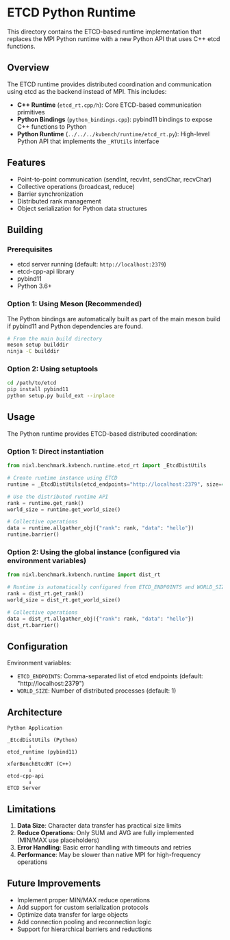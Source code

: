# ETCD Python Runtime

This directory contains the ETCD-based runtime implementation that replaces the MPI Python runtime with a new Python API that uses C++ etcd functions.

## Overview

The ETCD runtime provides distributed coordination and communication using etcd as the backend instead of MPI. This includes:

- **C++ Runtime** (`etcd_rt.cpp/h`): Core ETCD-based communication primitives
- **Python Bindings** (`python_bindings.cpp`): pybind11 bindings to expose C++ functions to Python
- **Python Runtime** (`../../../kvbench/runtime/etcd_rt.py`): High-level Python API that implements the `_RTUtils` interface

## Features

- Point-to-point communication (sendInt, recvInt, sendChar, recvChar)
- Collective operations (broadcast, reduce)
- Barrier synchronization
- Distributed rank management
- Object serialization for Python data structures

## Building

### Prerequisites

- etcd server running (default: `http://localhost:2379`)
- etcd-cpp-api library
- pybind11
- Python 3.6+

### Option 1: Using Meson (Recommended)

The Python bindings are automatically built as part of the main meson build if pybind11 and Python dependencies are found.

```bash
# From the main build directory
meson setup builddir
ninja -C builddir
```

### Option 2: Using setuptools

```bash
cd /path/to/etcd
pip install pybind11
python setup.py build_ext --inplace
```

## Usage

The Python runtime provides ETCD-based distributed coordination:

### Option 1: Direct instantiation
```python
from nixl.benchmark.kvbench.runtime.etcd_rt import _EtcdDistUtils

# Create runtime instance using ETCD
runtime = _EtcdDistUtils(etcd_endpoints="http://localhost:2379", size=4)

# Use the distributed runtime API
rank = runtime.get_rank()
world_size = runtime.get_world_size()

# Collective operations
data = runtime.allgather_obj({"rank": rank, "data": "hello"})
runtime.barrier()
```

### Option 2: Using the global instance (configured via environment variables)
```python
from nixl.benchmark.kvbench.runtime import dist_rt

# Runtime is automatically configured from ETCD_ENDPOINTS and WORLD_SIZE env vars
rank = dist_rt.get_rank()
world_size = dist_rt.get_world_size()

# Collective operations
data = dist_rt.allgather_obj({"rank": rank, "data": "hello"})
dist_rt.barrier()
```

## Configuration

Environment variables:
- `ETCD_ENDPOINTS`: Comma-separated list of etcd endpoints (default: "http://localhost:2379")
- `WORLD_SIZE`: Number of distributed processes (default: 1)

## Architecture

```
Python Application
       ↓
_EtcdDistUtils (Python)
       ↓
etcd_runtime (pybind11)
       ↓
xferBenchEtcdRT (C++)
       ↓
etcd-cpp-api
       ↓
ETCD Server
```

## Limitations

1. **Data Size**: Character data transfer has practical size limits
2. **Reduce Operations**: Only SUM and AVG are fully implemented (MIN/MAX use placeholders)
3. **Error Handling**: Basic error handling with timeouts and retries
4. **Performance**: May be slower than native MPI for high-frequency operations

## Future Improvements

- Implement proper MIN/MAX reduce operations
- Add support for custom serialization protocols
- Optimize data transfer for large objects
- Add connection pooling and reconnection logic
- Support for hierarchical barriers and reductions
